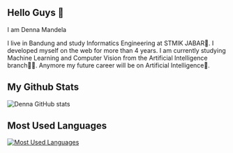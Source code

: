 ## Hello Guys 👋

I am Denna Mandela

I live in Bandung and study Informatics Engineering at STMIK JABAR🏫. I developed myself on the web for more than 4 years. I am currently studying Machine Learning and Computer Vision from the Artificial Intelligence branch👨‍💻. Anymore my future career will be on Artificial Intelligence🤖.


## My Github Stats
![Denna GitHub stats](https://github-readme-stats.vercel.app/api?username=dennamandela&show_icons=true&theme=radical)


## Most Used Languages
[![Most Used Languages](https://github-readme-stats.vercel.app/api/top-langs/?username=dennamandela&langs_count=8)](https://github.com/dennamandela/github-readme-stats)

